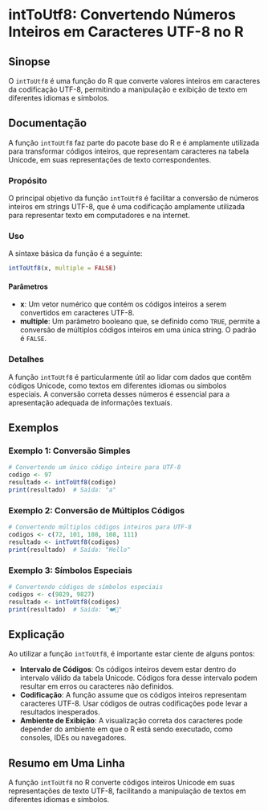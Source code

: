 <!--
Meta Description: # intToUtf8: Convertendo Números Inteiros em Caracteres UTF-8 no R ## Sinopse O `intToUtf8` é uma função do R que converte valores inteiros em caracte...
Meta Keywords: códigos, inttoutf8, inteiros, utf, função
-->

# intToUtf8: Convertendo Números Inteiros em Caracteres UTF-8 no R

## Sinopse
O `intToUtf8` é uma função do R que converte valores inteiros em caracteres da codificação UTF-8, permitindo a manipulação e exibição de texto em diferentes idiomas e símbolos.

## Documentação
A função `intToUtf8` faz parte do pacote base do R e é amplamente utilizada para transformar códigos inteiros, que representam caracteres na tabela Unicode, em suas representações de texto correspondentes.

### Propósito
O principal objetivo da função `intToUtf8` é facilitar a conversão de números inteiros em strings UTF-8, que é uma codificação amplamente utilizada para representar texto em computadores e na internet.

### Uso
A sintaxe básica da função é a seguinte:

```R
intToUtf8(x, multiple = FALSE)
```

#### Parâmetros
- **x**: Um vetor numérico que contém os códigos inteiros a serem convertidos em caracteres UTF-8.
- **multiple**: Um parâmetro booleano que, se definido como `TRUE`, permite a conversão de múltiplos códigos inteiros em uma única string. O padrão é `FALSE`.

### Detalhes
A função `intToUtf8` é particularmente útil ao lidar com dados que contêm códigos Unicode, como textos em diferentes idiomas ou símbolos especiais. A conversão correta desses números é essencial para a apresentação adequada de informações textuais.

## Exemplos

### Exemplo 1: Conversão Simples
```R
# Convertendo um único código inteiro para UTF-8
codigo <- 97
resultado <- intToUtf8(codigo)
print(resultado)  # Saída: "a"
```

### Exemplo 2: Conversão de Múltiplos Códigos
```R
# Convertendo múltiplos códigos inteiros para UTF-8
codigos <- c(72, 101, 108, 108, 111)
resultado <- intToUtf8(codigos)
print(resultado)  # Saída: "Hello"
```

### Exemplo 3: Símbolos Especiais
```R
# Convertendo códigos de símbolos especiais
codigos <- c(9829, 9827)
resultado <- intToUtf8(codigos)
print(resultado)  # Saída: "❤️💚"
```

## Explicação
Ao utilizar a função `intToUtf8`, é importante estar ciente de alguns pontos:

- **Intervalo de Códigos**: Os códigos inteiros devem estar dentro do intervalo válido da tabela Unicode. Códigos fora desse intervalo podem resultar em erros ou caracteres não definidos.
- **Codificação**: A função assume que os códigos inteiros representam caracteres UTF-8. Usar códigos de outras codificações pode levar a resultados inesperados.
- **Ambiente de Exibição**: A visualização correta dos caracteres pode depender do ambiente em que o R está sendo executado, como consoles, IDEs ou navegadores.

## Resumo em Uma Linha
A função `intToUtf8` no R converte códigos inteiros Unicode em suas representações de texto UTF-8, facilitando a manipulação de textos em diferentes idiomas e símbolos.